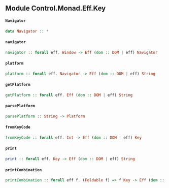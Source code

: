## Module Control.Monad.Eff.Key

#### `Navigator`

``` purescript
data Navigator :: *
```

#### `navigator`

``` purescript
navigator :: forall eff. Window -> Eff (dom :: DOM | eff) Navigator
```

#### `platform`

``` purescript
platform :: forall eff. Navigator -> Eff (dom :: DOM | eff) String
```

#### `getPlatform`

``` purescript
getPlatform :: forall eff. Eff (dom :: DOM | eff) String
```

#### `parsePlatform`

``` purescript
parsePlatform :: String -> Platform
```

#### `fromKeyCode`

``` purescript
fromKeyCode :: forall eff. Int -> Eff (dom :: DOM | eff) Key
```

#### `print`

``` purescript
print :: forall eff. Key -> Eff (dom :: DOM | eff) String
```

#### `printCombination`

``` purescript
printCombination :: forall eff f. (Foldable f) => f Key -> Eff (dom :: DOM | eff) String
```


